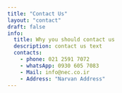 ```yaml
---
title: "Contact Us"
layout: "contact"
draft: false
info:
  title: Why you should contact us
  description: contact us text
  contacts:
    - phone: 021 2591 7072
    - whatsApp: 0930 605 7083
    - Mail: info@nec.co.ir
    - Address: "Narvan Address"
---
```

